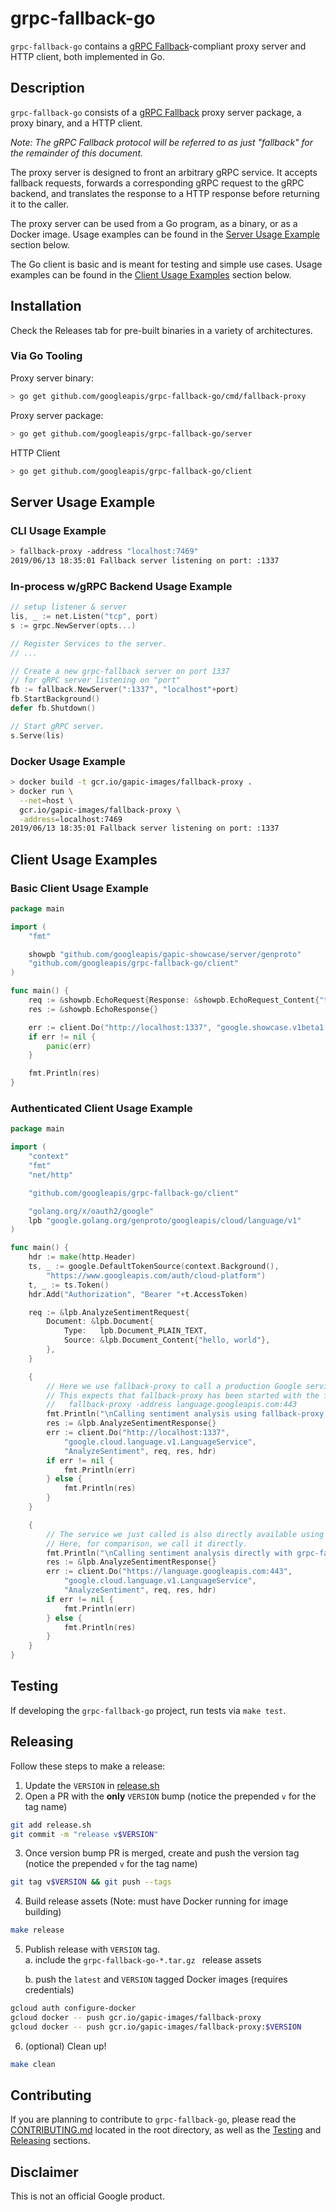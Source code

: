 # grpc-fallback-go

`grpc-fallback-go` contains a [gRPC Fallback][]-compliant proxy server and HTTP client, both implemented in Go.

## Description

`grpc-fallback-go` consists of a [gRPC Fallback][] proxy server package, a proxy binary, and a HTTP client. 

*Note: The gRPC Fallback protocol will be referred to as just "fallback" for the remainder of this document.*

The proxy server is designed to front an arbitrary gRPC service. It accepts fallback requests, forwards a corresponding gRPC request to the gRPC backend, and translates the response to a HTTP response before returning it to the caller.

The proxy server can be used from a Go program, as a binary, or as a Docker image. Usage examples can be found in the [Server Usage Example](#server-usage-example) section below.

The Go client is basic and is meant for testing and simple use  cases. Usage examples can be found in the [Client Usage Examples](#client-usage-examples) section below.

## Installation

Check the Releases tab for pre-built binaries in a variety of architectures.

### Via Go Tooling

Proxy server binary:
```sh
> go get github.com/googleapis/grpc-fallback-go/cmd/fallback-proxy
```

Proxy server package:
```sh
> go get github.com/googleapis/grpc-fallback-go/server
```

HTTP Client
```sh
> go get github.com/googleapis/grpc-fallback-go/client
```

## Server Usage Example

### CLI Usage Example

```sh
> fallback-proxy -address "localhost:7469"
2019/06/13 18:35:01 Fallback server listening on port: :1337

```

### In-process w/gRPC Backend Usage Example

```go
// setup listener & server
lis, _ := net.Listen("tcp", port)
s := grpc.NewServer(opts...)

// Register Services to the server.
// ...

// Create a new grpc-fallback server on port 1337
// for gRPC server listening on "port"
fb := fallback.NewServer(":1337", "localhost"+port)
fb.StartBackground()
defer fb.Shutdown()

// Start gRPC server.
s.Serve(lis)
```

### Docker Usage Example

```sh
> docker build -t gcr.io/gapic-images/fallback-proxy .
> docker run \
  --net=host \
  gcr.io/gapic-images/fallback-proxy \
  -address=localhost:7469 
2019/06/13 18:35:01 Fallback server listening on port: :1337
```

## Client Usage Examples

### Basic Client Usage Example

```go
package main

import (
	"fmt"

	showpb "github.com/googleapis/gapic-showcase/server/genproto"
	"github.com/googleapis/grpc-fallback-go/client"
)

func main() {
	req := &showpb.EchoRequest{Response: &showpb.EchoRequest_Content{"testing"}}
	res := &showpb.EchoResponse{}

	err := client.Do("http://localhost:1337", "google.showcase.v1beta1.Echo", "Echo", req, res, nil)
	if err != nil {
		panic(err)
	}

	fmt.Println(res)
}

```

### Authenticated Client Usage Example

```go
package main

import (
	"context"
	"fmt"
	"net/http"

	"github.com/googleapis/grpc-fallback-go/client"

	"golang.org/x/oauth2/google"
	lpb "google.golang.org/genproto/googleapis/cloud/language/v1"
)

func main() {
	hdr := make(http.Header)
	ts, _ := google.DefaultTokenSource(context.Background(),
		"https://www.googleapis.com/auth/cloud-platform")
	t, _ := ts.Token()
	hdr.Add("Authorization", "Bearer "+t.AccessToken)

	req := &lpb.AnalyzeSentimentRequest{
		Document: &lpb.Document{
			Type:   lpb.Document_PLAIN_TEXT,
			Source: &lpb.Document_Content{"hello, world"},
		},
	}

	{
		// Here we use fallback-proxy to call a production Google service.
		// This expects that fallback-proxy has been started with the following command:
		//   fallback-proxy -address language.googleapis.com:443
		fmt.Println("\nCalling sentiment analysis using fallback-proxy...")
		res := &lpb.AnalyzeSentimentResponse{}
		err := client.Do("http://localhost:1337",
			"google.cloud.language.v1.LanguageService",
			"AnalyzeSentiment", req, res, hdr)
		if err != nil {
			fmt.Println(err)
		} else {
			fmt.Println(res)
		}
	}

	{
		// The service we just called is also directly available using grpc-fallback.
		// Here, for comparison, we call it directly.
		fmt.Println("\nCalling sentiment analysis directly with grpc-fallback...")
		res := &lpb.AnalyzeSentimentResponse{}
		err := client.Do("https://language.googleapis.com:443",
			"google.cloud.language.v1.LanguageService",
			"AnalyzeSentiment", req, res, hdr)
		if err != nil {
			fmt.Println(err)
		} else {
			fmt.Println(res)
		}
	}
}
```

## Testing

If developing the `grpc-fallback-go` project, run tests via `make test`.

##  Releasing

Follow these steps to make a release:

1. Update the `VERSION` in [release.sh](/release.sh)
2. Open a PR with the **only** `VERSION` bump (notice the prepended `v` for the tag name)
```sh
git add release.sh
git commit -m "release v$VERSION"
```
3. Once version bump PR is merged, create and push the version tag (notice the prepended `v` for the tag name)
```sh
git tag v$VERSION && git push --tags
```
4. Build release assets (Note: must have Docker running for image building)
```sh
make release
```
5. Publish release with `VERSION` tag.   
    a. include the `grpc-fallback-go-*.tar.gz ` release assets

    b. push the `latest` and `VERSION` tagged Docker images (requires credentials)
  ```sh
  gcloud auth configure-docker
  gcloud docker -- push gcr.io/gapic-images/fallback-proxy
  gcloud docker -- push gcr.io/gapic-images/fallback-proxy:$VERSION
  ```
6. (optional) Clean up!
```sh
make clean
```

## Contributing

If you are planning to contribute to `grpc-fallback-go`, please read the [CONTRIBUTING.md][] located in the root directory, as well as the [Testing](#testing) and [Releasing](#releasing) sections.

## Disclaimer

This is not an official Google product.

[contributing.md]: /CONTRIBUTING.md
[grpc fallback]: https://googleapis.github.io/HowToRPC#grpc-fallback-experimental
